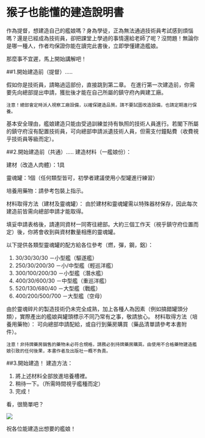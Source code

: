 猴子也能懂的建造說明書
=======
作為提督，想建造自己的艦娘嗎？身為學徒，正為無法通過技術員考試感到煩惱嗎？還是已經成為技術員，卻把課堂上學過的事情還給老師了呢？沒問題！無論你是哪一種人，作者均保證你能在讀完此書後，立即學懂建造艦娘。

那麼事不宜遲，馬上開始講解吧！

##1.開始建造前（提督）.....

假如你是技術員，請略過這部份，直接跳到第二章。
在進行第一次建造前，你需要先向總部提出申請，獲批後才能在自己所屬的鎮守府內興建工廠。

    注意！總部會定時派人視察工廠設備，以確保建造品質。請不要試圖改造設備，也請定期進行保養。

基本安全理由，艦娘建造只能由受過訓練並持有執照的技術人員進行。若閣下所屬的鎮守府沒有配置技術員，可向總部申請派遺技術人員，但需支付鐘點費（收費視乎技術員等級而定）。


##2.開始建造前（共通）.....
建造材料（一艦娘份）：

建材（改造人肉體）：1具

靈魂罐：1個（任何類型皆可，初學者建議使用小型罐進行練習）

培養用藥物：請參考包裝上指示。

材料取得方法（建材及靈魂罐）：
由於建材和靈魂罐需以特殊器材保存，因此每次建造前皆需向總部申請才能取得。

填妥申請表格後，請連同資材一同寄往總部。大約三個工作天（視乎鎮守府位置而定）後，你將會收到與資材數量相應的靈魂罐。

以下提供各類型靈魂罐的配方給各位參考（燃，彈，鋼，鋁）：

1. 30/30/30/30 －小型艦（驅遂艦）
2. 250/30/200/30  －小/中型艦（輕巡洋艦）
3. 300/100/200/30  －小型艦（潛水艦）
4. 400/30/600/30 －中型艦（重巡洋艦）
5. 520/130/680/40  －大型艦（戰艦）
6. 400/200/500/700  －大型艦（空母）

由於靈魂碎片的製造技術仍未完全成熟，加上各種人為因素（例如搞錯罐頭分類），實際產出的艦娘與罐頭標示不同乃常有之事，敬請放心。
材料取得方法（培養用藥物）：
可向總部申請配給，或自行到藥房購買（藥品清單請參考本書附件）。

    注意！非持牌藥房銷售的藥物未必符合規格，請務必到持牌藥房購買。由使用不合格藥物建造艦娘引致的任何後果，本書作者及出版社一概不負責。

##3.開始建造！
建造方法：

1. 將上述材料全部放進培養槽裡。
2. 稍待一下。（所需時間視乎艦種而定）
3. 完成！

看，很簡單吧？

![](https://hackpad-attachments.imgix.net/hackpad.com_xkDzpqs54MZ_p.304600_1426679041113_1294515580839.jpg?fit=max&w=882)

祝各位能建造出想要的艦娘！